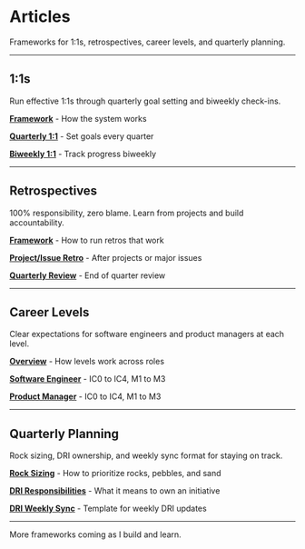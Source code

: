 # Articles

Frameworks for 1:1s, retrospectives, career levels, and quarterly planning.

---

## 1:1s

Run effective 1:1s through quarterly goal setting and biweekly check-ins.

**[Framework](/1-1/framework)** - How the system works

**[Quarterly 1:1](/1-1/quarterly_1-1)** - Set goals every quarter

**[Biweekly 1:1](/1-1/biweekly_1-1)** - Track progress biweekly

---

## Retrospectives

100% responsibility, zero blame. Learn from projects and build accountability.

**[Framework](/retrospectives/framework)** - How to run retros that work

**[Project/Issue Retro](/retrospectives/project-issue)** - After projects or major issues

**[Quarterly Review](/retrospectives/quarterly-review)** - End of quarter review

---

## Career Levels

Clear expectations for software engineers and product managers at each level.

**[Overview](/levels/overview)** - How levels work across roles

**[Software Engineer](/levels/software-engineer-levels)** - IC0 to IC4, M1 to M3

**[Product Manager](/levels/product-manager-levels)** - IC0 to IC4, M1 to M3

---

## Quarterly Planning

Rock sizing, DRI ownership, and weekly sync format for staying on track.

**[Rock Sizing](/quarterly-planning/rock-sizing)** - How to prioritize rocks, pebbles, and sand

**[DRI Responsibilities](/quarterly-planning/dri-responsibilities)** - What it means to own an initiative

**[DRI Weekly Sync](/quarterly-planning/dri-weekly-sync)** - Template for weekly DRI updates

---

More frameworks coming as I build and learn.
